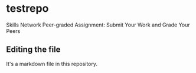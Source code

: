 # testrepo
Skills Network Peer-graded Assignment: Submit Your Work and Grade Your Peers

## Editing the file

It's a markdown file in this repository. 
